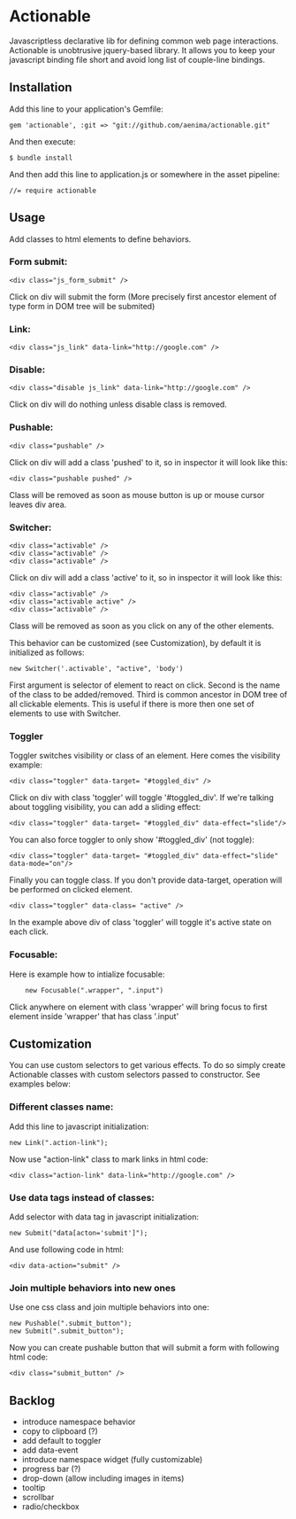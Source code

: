 # Actionable

Javascriptless declarative lib for defining common web page interactions. Actionable is unobtrusive jquery-based library.
It allows you to keep your javascript binding file short and avoid long list of couple-line bindings.


## Installation

Add this line to your application's Gemfile:

    gem 'actionable', :git => "git://github.com/aenima/actionable.git"

And then execute:

    $ bundle install

And then add this line to application.js or somewhere in the asset pipeline:

    //= require actionable

## Usage

Add classes to html elements to define behaviors. 

### Form submit:

    <div class="js_form_submit" /> 

Click on div will submit the form (More precisely first ancestor element of type form in DOM tree will be submited)

### Link: 

    <div class="js_link" data-link="http://google.com" />

### Disable: 

    <div class="disable js_link" data-link="http://google.com" />

Click on div will do nothing unless disable class is removed.

### Pushable: 

    <div class="pushable" />

Click on div will add a class 'pushed' to it, so in inspector it will look like this:

    <div class="pushable pushed" />
    
Class will be removed as soon as mouse button is up or mouse cursor leaves div area. 

### Switcher: 

    <div class="activable" />
    <div class="activable" />
    <div class="activable" />        

Click on div will add a class 'active' to it, so in inspector it will look like this:

    <div class="activable" />
    <div class="activable active" />
    <div class="activable" />        
    
Class will be removed as soon as you click on any of the other elements.

This behavior can be customized (see Customization), by default it is initialized as follows:

    new Switcher('.activable', "active", 'body')
  
First argument is selector of element to react on click. Second is the name of the class to be added/removed. Third is common ancestor in DOM tree of all clickable elements. This is useful if there is more then one set of elements to use with Switcher.

### Toggler

Toggler switches visibility or class of an element. Here comes the visibility example:

    <div class="toggler" data-target= "#toggled_div" />
    
Click on div with class 'toggler' will toggle '#toggled_div'. If we're talking about toggling visibility, you can add a sliding effect:

    <div class="toggler" data-target= "#toggled_div" data-effect="slide"/>

You can also force toggler to only show '#toggled_div' (not toggle):

    <div class="toggler" data-target= "#toggled_div" data-effect="slide" data-mode="on"/>

Finally you can toggle class. If you don't provide data-target, operation will be performed on clicked element.

    <div class="toggler" data-class= "active" />
    
In the example above div of class 'toggler' will toggle it's active state on each click.

### Focusable: 

Here is example how to intialize focusable:

    	new Focusable(".wrapper", ".input")
    	
Click anywhere on element with class 'wrapper' will bring focus to first element inside 'wrapper' that has class '.input'

## Customization

You can use custom selectors to get various effects. To do so simply create Actionable classes with custom selectors passed to constructor. See examples below:

### Different classes name:

Add this line to javascript initialization:

    new Link(".action-link");

Now use "action-link" class to mark links in html code:
    
    <div class="action-link" data-link="http://google.com" />

### Use data tags instead of classes:
        
Add selector with data tag in javascript initialization:

    new Submit("data[acton='submit']");	

And use following code in html:

    <div data-action="submit" /> 

### Join multiple behaviors into new ones

Use one css class and join multiple behaviors into one:

    new Pushable(".submit_button");	
    new Submit(".submit_button");		
                
Now you can create pushable button that will submit a form with following html code:

    <div class="submit_button" />


## Backlog
- introduce namespace behavior
 - copy to clipboard (?)
 - add default to toggler
 - add data-event 
- introduce namespace widget (fully customizable)
 - progress bar (?)
 - drop-down (allow including images in items)
 - tooltip
 - scrollbar
 - radio/checkbox
